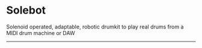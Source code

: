 # Solebot
Solenoid operated, adaptable, robotic drumkit to play real drums from a MIDI drum machine or DAW

---
